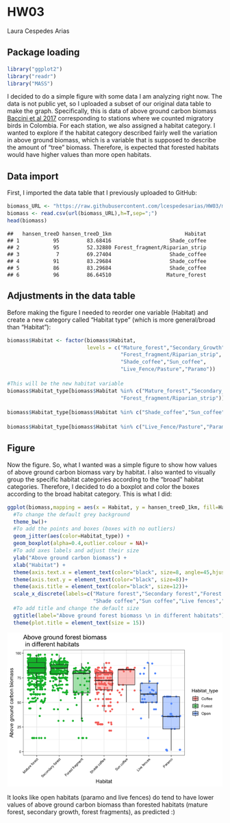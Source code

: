 HW03
================
Laura Cespedes Arias

## Package loading

``` r
library("ggplot2")
library("readr")
library("MASS")
```

I decided to do a simple figure with some data I am analyzing right now.
The data is not public yet, so I uploaded a subset of our original data
table to make the graph. Specifically, this is data of above ground
carbon biomass [Baccini et
al 2017](https://science.sciencemag.org/content/early/2017/09/27/science.aam5962?versioned=true)
corresponding to stations where we counted migratory birds in Colombia.
For each station, we also assigned a habitat category. I wanted to
explore if the habitat category described fairly well the variation in
above ground biomass, which is a variable that is supposed to describe
the amount of “tree” biomass. Therefore, is expected that forested
habitats would have higher values than more open habitats.

## Data import

First, I imported the data table that I previously uploaded to
GitHub:

``` r
biomass_URL <- "https://raw.githubusercontent.com/lcespedesarias/HW03/master/CarbonBiomass_byHabitat.csv"
biomass <- read.csv(url(biomass_URL),h=T,sep=";")
head(biomass)
```

    ##   hansen_treeD hansen_treeD_1km                        Habitat
    ## 1           95         83.68416                   Shade_coffee
    ## 2           95         52.32880 Forest_fragment/Riparian_strip
    ## 3            7         69.27404                   Shade_coffee
    ## 4           91         83.29684                   Shade_coffee
    ## 5           86         83.29684                   Shade_coffee
    ## 6           96         86.64510                  Mature_forest

## Adjustments in the data table

Before making the figure I needed to reorder one variable (Habitat) and
create a new category called “Habitat type” (which is more general/broad
than “Habitat”):

``` r
biomass$Habitat <- factor(biomass$Habitat, 
                          levels = c("Mature_forest","Secondary_Growth",
                                     "Forest_fragment/Riparian_strip",
                                     "Shade_coffee","Sun_coffee",
                                     "Live_Fence/Pasture","Paramo"))

#This will be the new habitat variable
biomass$Habitat_type[biomass$Habitat %in% c("Mature_forest","Secondary_Growth",
                                     "Forest_fragment/Riparian_strip")] <- "Forest"

biomass$Habitat_type[biomass$Habitat %in% c("Shade_coffee","Sun_coffee")] <- "Coffee"

biomass$Habitat_type[biomass$Habitat %in% c("Live_Fence/Pasture","Paramo")] <- "Open"
```

## Figure

Now the figure. So, what I wanted was a simple figure to show how values
of above ground carbon biomass vary by habitat. I also wanted to
visually group the specific habitat categories according to the “broad”
habitat categories. Therefore, I decided to do a boxplot and color the
boxes according to the broad habitat category. This is what I
did:

``` r
ggplot(biomass,mapping = aes(x = Habitat, y = hansen_treeD_1km, fill=Habitat_type)) +
  #To change the default grey background
  theme_bw()+
  #To add the points and boxes (boxes with no outliers)
  geom_jitter(aes(color=Habitat_type)) +
  geom_boxplot(alpha=0.4,outlier.colour = NA)+
  #To add axes labels and adjust their size
  ylab("Above ground carbon biomass") +
  xlab("Habitat") +
  theme(axis.text.x = element_text(color="black", size=8, angle=45,hjust=1))+
  theme(axis.text.y = element_text(color="black", size=8))+
  theme(axis.title = element_text(color="black", size=12))+
  scale_x_discrete(labels=c("Mature forest","Secondary forest","Forest fragment",
                            "Shade coffee","Sun coffee","Live fences","Paramo"))+
  #To add title and change the default size
  ggtitle(label="Above ground forest biomass \n in different habitats")+
  theme(plot.title = element_text(size = 15))
```

![](HW03-Import-and-Graph_files/figure-gfm/pressure-1.png)<!-- -->

It looks like open habitats (paramo and live fences) do tend to have
lower values of above ground carbon biomass than forested habitats
(mature forest, secondary growth, forest fragments), as predicted :)
